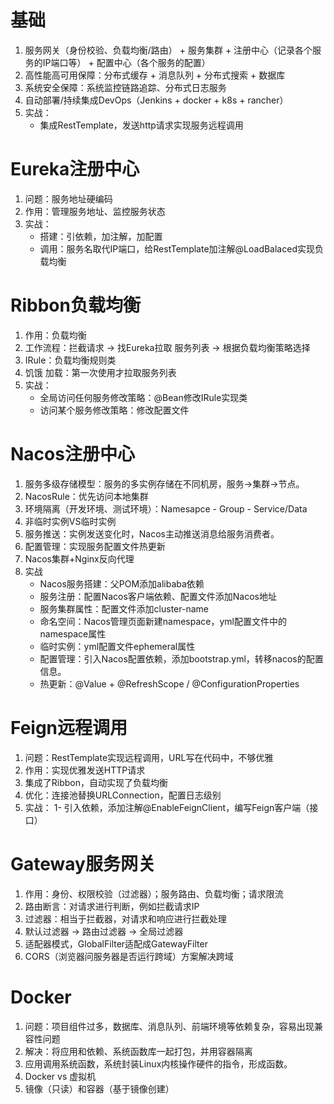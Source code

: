 # 基础
1. 服务网关（身份校验、负载均衡/路由） + 服务集群 + 注册中心（记录各个服务的IP端口等） + 配置中心（各个服务的配置）
2. 高性能高可用保障：分布式缓存 + 消息队列 + 分布式搜索 + 数据库
3. 系统安全保障：系统监控链路追踪、分布式日志服务
4. 自动部署/持续集成DevOps（Jenkins + docker + k8s + rancher）
5. 实战：
   - 集成RestTemplate，发送http请求实现服务远程调用

# Eureka注册中心
1. 问题：服务地址硬编码
2. 作用：管理服务地址、监控服务状态
3. 实战：
   - 搭建：引依赖，加注解，加配置
   - 调用：服务名取代IP端口，给RestTemplate加注解@LoadBalaced实现负载均衡

# Ribbon负载均衡
1. 作用：负载均衡
2. 工作流程：拦截请求 → 找Eureka拉取 服务列表 → 根据负载均衡策略选择
3. IRule：负载均衡规则类
4. 饥饿 加载：第一次使用才拉取服务列表
5. 实战：
   - 全局访问任何服务修改策略：@Bean修改IRule实现类
   - 访问某个服务修改策略：修改配置文件

# Nacos注册中心
1. 服务多级存储模型：服务的多实例存储在不同机房，服务→集群→节点。
2. NacosRule：优先访问本地集群
3. 环境隔离（开发环境、测试环境）：Namesapce - Group - Service/Data
4. 非临时实例VS临时实例
5. 服务推送：实例发送变化时，Nacos主动推送消息给服务消费者。
6. 配置管理：实现服务配置文件热更新
7. Nacos集群+Nginx反向代理
8. 实战
   - Nacos服务搭建：父POM添加alibaba依赖
   - 服务注册：配置Nacos客户端依赖、配置文件添加Nacos地址
   - 服务集群属性：配置文件添加cluster-name
   - 命名空间：Nacos管理页面新建namespace，yml配置文件中的namespace属性 
   - 临时实例：yml配置文件ephemeral属性
   - 配置管理：引入Nacos配置依赖，添加bootstrap.yml，转移nacos的配置信息。
   - 热更新：@Value + @RefreshScope / @ConfigurationProperties

# Feign远程调用
1. 问题：RestTemplate实现远程调用，URL写在代码中，不够优雅
2. 作用：实现优雅发送HTTP请求
3. 集成了Ribbon，自动实现了负载均衡
4. 优化：连接池替换URLConnection，配置日志级别
5. 实战：
   1- 引入依赖，添加注解@EnableFeignClient，编写Feign客户端（接口）

# Gateway服务网关
1. 作用：身份、权限校验（过滤器）；服务路由、负载均衡；请求限流
2. 路由断言：对请求进行判断，例如拦截请求IP
3. 过滤器：相当于拦截器，对请求和响应进行拦截处理
4. 默认过滤器 → 路由过滤器 →  全局过滤器
5. 适配器模式，GlobalFilter适配成GatewayFilter
6. CORS（浏览器问服务器是否运行跨域）方案解决跨域

# Docker
1. 问题：项目组件过多，数据库、消息队列、前端环境等依赖复杂，容易出现兼容性问题
2. 解决：将应用和依赖、系统函数库一起打包，并用容器隔离
3. 应用调用系统函数，系统封装Linux内核操作硬件的指令，形成函数。
4. Docker vs 虚拟机
5. 镜像（只读）和容器（基于镜像创建）